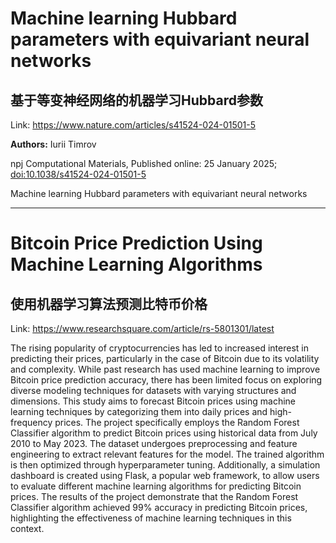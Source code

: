 # Machine learning Hubbard parameters with equivariant neural networks

## 基于等变神经网络的机器学习Hubbard参数

Link: https://www.nature.com/articles/s41524-024-01501-5

**Authors:** Iurii Timrov

<p>npj Computational Materials, Published online: 25 January 2025; <a href="https://www.nature.com/articles/s41524-024-01501-5">doi:10.1038/s41524-024-01501-5</a></p>Machine learning Hubbard parameters with equivariant neural networks


---
# Bitcoin Price Prediction Using Machine Learning Algorithms

## 使用机器学习算法预测比特币价格

Link: https://www.researchsquare.com/article/rs-5801301/latest

The rising popularity of cryptocurrencies has led to increased interest in predicting their prices, particularly in the case of Bitcoin due to its volatility and complexity. While past research has used machine learning to improve Bitcoin price prediction accuracy, there has been limited focus on exploring diverse modeling techniques for datasets with varying structures and dimensions. This study aims to forecast Bitcoin prices using machine learning techniques by categorizing them into daily prices and high-frequency prices. The project specifically employs the Random Forest Classifier algorithm to predict Bitcoin prices using historical data from July 2010 to May 2023. The dataset undergoes preprocessing and feature engineering to extract relevant features for the model. The trained algorithm is then optimized through hyperparameter tuning. Additionally, a simulation dashboard is created using Flask, a popular web framework, to allow users to evaluate different machine learning algorithms for predicting Bitcoin prices. The results of the project demonstrate that the Random Forest Classifier algorithm achieved 99% accuracy in predicting Bitcoin prices, highlighting the effectiveness of machine learning techniques in this context.

